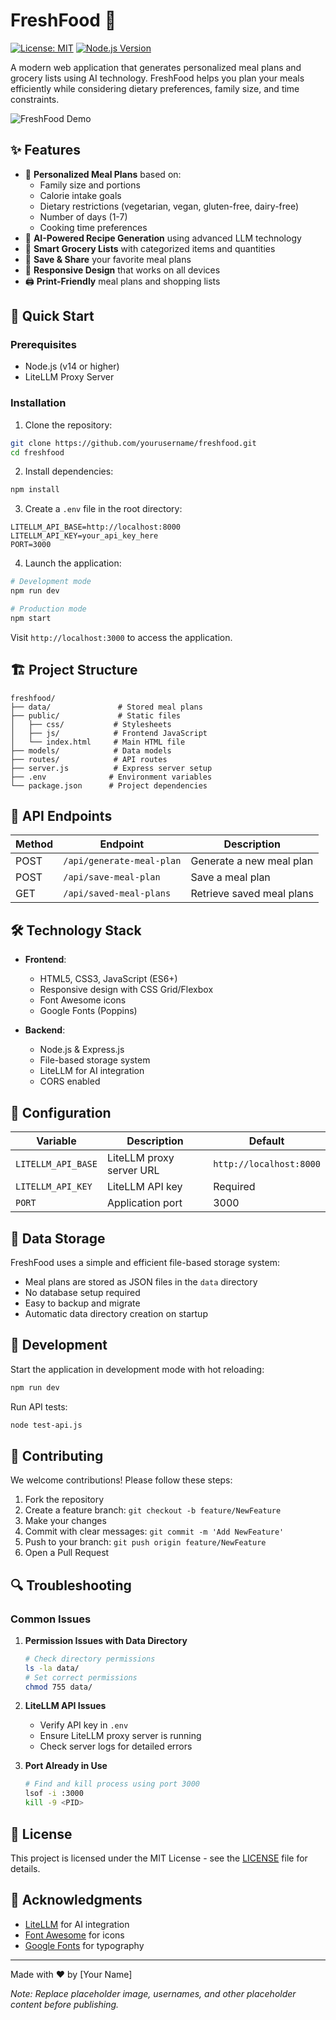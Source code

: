 # FreshFood 🥗

[![License: MIT](https://img.shields.io/badge/License-MIT-yellow.svg)](https://opensource.org/licenses/MIT)
[![Node.js Version](https://img.shields.io/badge/node-%3E%3D14.0.0-brightgreen.svg)](https://nodejs.org/)

A modern web application that generates personalized meal plans and grocery lists using AI technology. FreshFood helps you plan your meals efficiently while considering dietary preferences, family size, and time constraints.

![FreshFood Demo](https://via.placeholder.com/800x400?text=FreshFood+Demo)

## ✨ Features

- 🎯 **Personalized Meal Plans** based on:
  - Family size and portions
  - Calorie intake goals
  - Dietary restrictions (vegetarian, vegan, gluten-free, dairy-free)
  - Number of days (1-7)
  - Cooking time preferences
- 🤖 **AI-Powered Recipe Generation** using advanced LLM technology
- 🛒 **Smart Grocery Lists** with categorized items and quantities
- 💾 **Save & Share** your favorite meal plans
- 📱 **Responsive Design** that works on all devices
- 🖨️ **Print-Friendly** meal plans and shopping lists

## 🚀 Quick Start

### Prerequisites

- Node.js (v14 or higher)
- LiteLLM Proxy Server

### Installation

1. Clone the repository:
```bash
git clone https://github.com/yourusername/freshfood.git
cd freshfood
```

2. Install dependencies:
```bash
npm install
```

3. Create a `.env` file in the root directory:
```env
LITELLM_API_BASE=http://localhost:8000
LITELLM_API_KEY=your_api_key_here
PORT=3000
```

4. Launch the application:
```bash
# Development mode
npm run dev

# Production mode
npm start
```

Visit `http://localhost:3000` to access the application.

## 🏗️ Project Structure

```
freshfood/
├── data/               # Stored meal plans
├── public/             # Static files
│   ├── css/           # Stylesheets
│   ├── js/            # Frontend JavaScript
│   └── index.html     # Main HTML file
├── models/            # Data models
├── routes/            # API routes
├── server.js          # Express server setup
├── .env              # Environment variables
└── package.json      # Project dependencies
```

## 🔌 API Endpoints

| Method | Endpoint | Description |
|--------|----------|-------------|
| POST | `/api/generate-meal-plan` | Generate a new meal plan |
| POST | `/api/save-meal-plan` | Save a meal plan |
| GET | `/api/saved-meal-plans` | Retrieve saved meal plans |

## 🛠️ Technology Stack

- **Frontend**:
  - HTML5, CSS3, JavaScript (ES6+)
  - Responsive design with CSS Grid/Flexbox
  - Font Awesome icons
  - Google Fonts (Poppins)

- **Backend**:
  - Node.js & Express.js
  - File-based storage system
  - LiteLLM for AI integration
  - CORS enabled

## 🔧 Configuration

| Variable | Description | Default |
|----------|-------------|---------|
| `LITELLM_API_BASE` | LiteLLM proxy server URL | `http://localhost:8000` |
| `LITELLM_API_KEY` | LiteLLM API key | Required |
| `PORT` | Application port | 3000 |

## 💾 Data Storage

FreshFood uses a simple and efficient file-based storage system:
- Meal plans are stored as JSON files in the `data` directory
- No database setup required
- Easy to backup and migrate
- Automatic data directory creation on startup

## 🧪 Development

Start the application in development mode with hot reloading:
```bash
npm run dev
```

Run API tests:
```bash
node test-api.js
```

## 🤝 Contributing

We welcome contributions! Please follow these steps:

1. Fork the repository
2. Create a feature branch: `git checkout -b feature/NewFeature`
3. Make your changes
4. Commit with clear messages: `git commit -m 'Add NewFeature'`
5. Push to your branch: `git push origin feature/NewFeature`
6. Open a Pull Request

## 🔍 Troubleshooting

### Common Issues

1. **Permission Issues with Data Directory**
   ```bash
   # Check directory permissions
   ls -la data/
   # Set correct permissions
   chmod 755 data/
   ```

2. **LiteLLM API Issues**
   - Verify API key in `.env`
   - Ensure LiteLLM proxy server is running
   - Check server logs for detailed errors

3. **Port Already in Use**
   ```bash
   # Find and kill process using port 3000
   lsof -i :3000
   kill -9 <PID>
   ```

## 📝 License

This project is licensed under the MIT License - see the [LICENSE](LICENSE) file for details.

## 🙏 Acknowledgments

- [LiteLLM](https://github.com/BerriAI/litellm) for AI integration
- [Font Awesome](https://fontawesome.com) for icons
- [Google Fonts](https://fonts.google.com) for typography

---

Made with ❤️ by [Your Name]

*Note: Replace placeholder image, usernames, and other placeholder content before publishing.*
